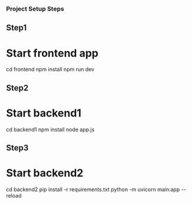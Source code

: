 ### Project Setup Steps

## Step1
<!-- setup frontend -->
# Start frontend app
cd frontend
npm install
npm run dev

## Step2
<!-- Backend1 (Node.js Auth API) -->
# Start backend1 
cd backend1
npm install
node app.js

## Step3
# Start backend2
cd backend2
pip install -r requirements.txt
python -m uvicorn main:app --reload
